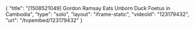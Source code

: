 {
    "title": "[1508521049] Gordon Ramsay Eats Unborn Duck Foetus in Cambodia",
    "type": "solo",
    "layout": "iframe-static",
    "videoId": "123179432",
    "url": "\/tvpembed\/123179432"
}